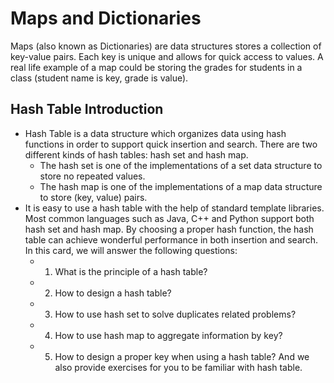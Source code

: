 
# Maps and Dictionaries
  Maps (also known as Dictionaries) are data structures stores a collection of key-value pairs. Each key is unique and allows for quick access to values. A real life example of a map could be storing the grades for students in a class (student name is key, grade is value).
  ## Hash Table Introduction
  - Hash Table is a data structure which organizes data using hash functions in order to support quick insertion and search.
  There are two different kinds of hash tables: hash set and hash map.
    - The hash set is one of the implementations of a set data structure to store no repeated values.
    - The hash map is one of the implementations of a map data structure to store (key, value) pairs.
  - It is easy to use a hash table with the help of standard template libraries. Most common languages such as Java, C++ and Python support both hash set and hash map.
  By choosing a proper hash function, the hash table can achieve wonderful performance in both insertion and search.
  In this card, we will answer the following questions:
    - 1. What is the principle of a hash table?
    - 2. How to design a hash table?
    - 3. How to use hash set to solve duplicates related problems?
    - 4. How to use hash map to aggregate information by key?
    - 5. How to design a proper key when using a hash table?
  And we also provide exercises for you to be familiar with hash table.